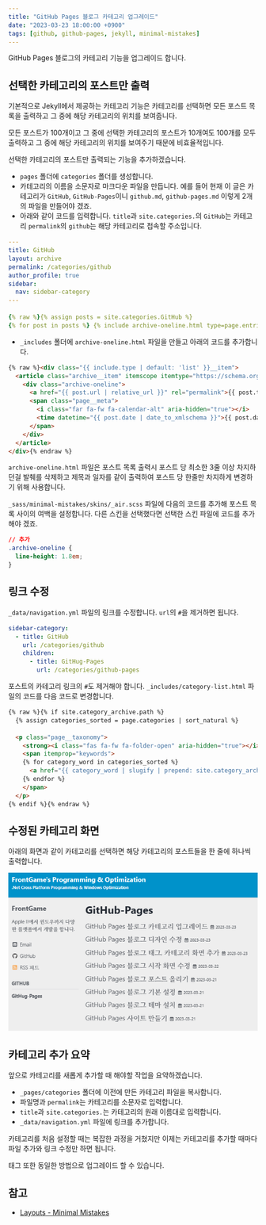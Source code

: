 ```yaml
---
title: "GitHub Pages 블로그 카테고리 업그레이드"
date: "2023-03-23 18:00:00 +0900"
tags: [github, github-pages, jekyll, minimal-mistakes]
---
```

GitHub Pages 블로그의 카테고리 기능을 업그레이드 합니다.

## 선택한 카테고리의 포스트만 출력

기본적으로 Jekyll에서 제공하는 카테고리 기능은 카테고리를 선택하면 모든 포스트 목록을 출력하고 그 중에 해당 카테고리의 위치를 보여줍니다.

모든 포스트가 100개이고 그 중에 선택한 카테고리의 포스트가 10개여도 100개를 모두 출력하고 그 중에 해당 카테고리의 위치를 보여주기 때문에 비효율적입니다.

선택한 카테고리의 포스트만 출력되는 기능을 추가하겠습니다.

- `pages` 폴더에 `categories` 폴더를 생성합니다.
- 카테고리의 이름을 소문자로 마크다운 파일을 만듭니다.
  예를 들어 현재 이 글은 카테고리가 `GitHub`, `GitHub-Pages`이니 `github.md`, `github-pages.md` 이렇게 2개의 파일을 만들어야 겠죠.
- 아래와 같이 코드를 입력합니다. `title`과 `site.categories.`의 `GitHub`는 카테고리 `permalink`의 `github`는 해당 카테고리로 접속할 주소입니다.

```yml
---
title: GitHub
layout: archive
permalink: /categories/github
author_profile: true
sidebar:
  nav: sidebar-category
---

{% raw %}{% assign posts = site.categories.GitHub %}
{% for post in posts %} {% include archive-oneline.html type=page.entries_layout %} {% endfor %}{% endraw %}
```

- `_includes` 폴더에 `archive-oneline.html` 파일을 만들고 아래의 코드를 추가합니다.

```html
{% raw %}<div class="{{ include.type | default: 'list' }}__item">
  <article class="archive__item" itemscope itemtype="https://schema.org/CreativeWork">
    <div class="archive-oneline">
      <a href="{{ post.url | relative_url }}" rel="permalink">{{ post.title }}</a>
      <span class="page__meta">
        <i class="far fa-fw fa-calendar-alt" aria-hidden="true"></i>
        <time datetime="{{ post.date | date_to_xmlschema }}">{{ post.date | date: site.date_format }}</time>
      </span>
    </div>
  </article>
</div>{% endraw %}
```
`archive-oneline.html` 파일은 포스트 목록 출력시 포스트 당 최소한 3줄 이상 차지하던걸 발췌를 삭제하고 제목과 일자를 같이 출력하여 포스트 당 한줄만 차지하게 변경하기 위해 사용합니다.

`_sass/minimal-mistakes/skins/_air.scss` 파일에 다음의 코드를 추가해 포스트 목록 사이의 여백을 설정합니다. 다른 스킨을 선택했다면 선택한 스킨 파일에 코드를 추가해야 겠죠.

```css
// 추가
.archive-oneline {
  line-height: 1.8em;
}
```

## 링크 수정

`_data/navigation.yml` 파일의 링크를 수정합니다. `url`의 `#`을 제거하면 됩니다.

```yml
sidebar-category:
  - title: GitHub
    url: /categories/github
    children:
      - title: GitHug-Pages
        url: /categories/github-pages
```

포스트의 카테고리 링크의 `#`도 제거해야 합니다. `_includes/category-list.html` 파일의 코드를 다음 코드로 변경합니다.

```html
{% raw %}{% if site.category_archive.path %}
  {% assign categories_sorted = page.categories | sort_natural %}

  <p class="page__taxonomy">
    <strong><i class="fas fa-fw fa-folder-open" aria-hidden="true"></i> {{ site.data.ui-text[site.locale].categories_label | default: "Categories:" }} </strong>
    <span itemprop="keywords">
    {% for category_word in categories_sorted %}
      <a href="{{ category_word | slugify | prepend: site.category_archive.path | relative_url }}" class="page__taxonomy-item p-category" rel="tag">{{ category_word }}</a>{% unless forloop.last %}<span class="sep">, </span>{% endunless %}
    {% endfor %}
    </span>
  </p>
{% endif %}{% endraw %}
```

## 수정된 카테고리 화면

아래의 화면과 같이 카테고리를 선택하면 해당 카테고리의 포스트들을 한 줄에 하나씩 출력합니다.

![](/assets/images/github-pages-category-posts.png)

## 카테고리 추가 요약

앞으로 카테고리를 새롭게 추가할 때 해야할 작업을 요약하겠습니다.

- `_pages/categories` 폴더에 이전에 만든 카테고리 파일을 복사합니다.
- 파일명과 `permalink`는 카테고리를 소문자로 입력합니다.
- `title`과 `site.categories.`는 카테고리의 원래 이름대로 입력합니다.
- `_data/navigation.yml` 파일에 링크를 추가합니다.

카테고리를 처음 설정할 때는 복잡한 과정을 거쳤지만 이제는 카테고리를 추가할 때마다 파일 추가와 링크 수정만 하면 됩니다.

태그 또한 동일한 방법으로 업그레이드 할 수 있습니다.

## 참고

- [Layouts - Minimal Mistakes](https://mmistakes.github.io/minimal-mistakes/docs/layouts/#archive-layout)